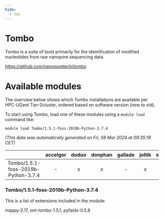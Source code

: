 ```yaml
---
hide:
  - toc
---
```


Tombo
=====


Tombo is a suite of tools primarily for the identification of modified nucleotides from raw nanopore sequencing data.

https://github.com/nanoporetech/tombo
# Available modules


The overview below shows which Tombo installations are available per HPC-UGent Tier-2cluster, ordered based on software version (new to old).

To start using Tombo, load one of these modules using a `module load` command like:

```shell
module load Tombo/1.5.1-foss-2019b-Python-3.7.4
```

*(This data was automatically generated on Fri, 08 Mar 2024 at 09:35:19 CET)*  

| |accelgor|doduo|donphan|gallade|joltik|skitty|
| :---: | :---: | :---: | :---: | :---: | :---: | :---: |
|Tombo/1.5.1-foss-2019b-Python-3.7.4|-|x|x|-|x|x|


### Tombo/1.5.1-foss-2019b-Python-3.7.4

This is a list of extensions included in the module:

mappy-2.17, ont-tombo-1.5.1, pyfaidx-0.5.8